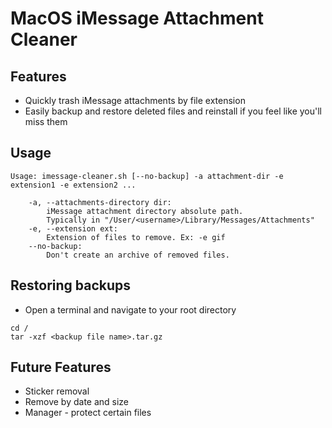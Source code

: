 # MacOS iMessage Attachment Cleaner

## Features
* Quickly trash iMessage attachments by file extension
* Easily backup and restore deleted files and reinstall if you feel like you'll miss them


## Usage
```shell
Usage: imessage-cleaner.sh [--no-backup] -a attachment-dir -e extension1 -e extension2 ...

	-a, --attachments-directory dir:
		iMessage attachment directory absolute path.
		Typically in "/User/<username>/Library/Messages/Attachments"
	-e, --extension ext:
		Extension of files to remove. Ex: -e gif
	--no-backup:
		Don't create an archive of removed files.
```

## Restoring backups
* Open a terminal and navigate to your root directory
```shell
cd /
tar -xzf <backup file name>.tar.gz
```

## Future Features
* Sticker removal
* Remove by date and size
* Manager - protect certain files
